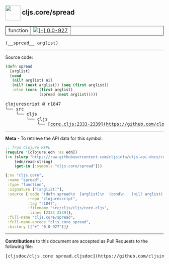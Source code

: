 ## <img width="48px" valign="middle" src="http://i.imgur.com/Hi20huC.png"> cljs.core/spread

 <table border="1">
<tr>

<td>function</td>
<td><a href="https://github.com/cljsinfo/cljs-api-docs/tree/0.0-927"><img valign="middle" alt="[+] 0.0-927" src="https://img.shields.io/badge/+-0.0--927-lightgrey.svg"></a> </td>
</tr>
</table>

 <samp>
(__spread__ arglist)<br>
</samp>

---





Source code:

```clj
(defn spread
  [arglist]
  (cond
   (nil? arglist) nil
   (nil? (next arglist)) (seq (first arglist))
   :else (cons (first arglist)
               (spread (next arglist)))))
```

 <pre>
clojurescript @ r1847
└── src
    └── cljs
        └── cljs
            └── <ins>[core.cljs:2333-2339](https://github.com/clojure/clojurescript/blob/r1847/src/cljs/cljs/core.cljs#L2333-L2339)</ins>
</pre>


---

__Meta__ - To retrieve the API data for this symbol:

```clj
;; from Clojure REPL
(require '[clojure.edn :as edn])
(-> (slurp "https://raw.githubusercontent.com/cljsinfo/cljs-api-docs/catalog/cljs-api.edn")
    (edn/read-string)
    (get-in [:symbols "cljs.core/spread"]))
```

```clj
{:ns "cljs.core",
 :name "spread",
 :type "function",
 :signature ["[arglist]"],
 :source {:code "(defn spread\n  [arglist]\n  (cond\n   (nil? arglist) nil\n   (nil? (next arglist)) (seq (first arglist))\n   :else (cons (first arglist)\n               (spread (next arglist)))))",
          :repo "clojurescript",
          :tag "r1847",
          :filename "src/cljs/cljs/core.cljs",
          :lines [2333 2339]},
 :full-name "cljs.core/spread",
 :full-name-encode "cljs.core_spread",
 :history [["+" "0.0-927"]]}

```

---

__Contributions__ to this document are accepted as Pull Requests to the following file:

 <pre>
[cljsdoc/cljs.core_spread.cljsdoc](https://github.com/cljsinfo/cljs-api-docs/blob/master/cljsdoc/cljs.core_spread.cljsdoc)
</pre>

